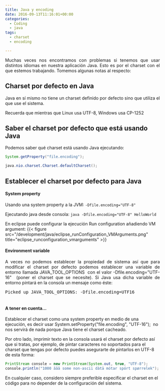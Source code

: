 ```yaml
---
title: Java y encoding
date: 2016-09-13T11:16:01+00:00
categories:
  - Coding
  - java
tags:
  - charset
  - encoding

---
```

<p style="text-align: justify">
  Muchas veces nos encontramos con problemas si tenemos que usar distintos idiomas en nuestra aplicación Java. Esto es por el charset con el que estemos trabajando. Tomemos algunas notas al respecto:
</p>

<h2 style="text-align: justify">
  Charset por defecto en Java
</h2>

<p style="text-align: justify">
  Java en sí mismo no tiene un charset definido por defecto sino que utiliza el que use el sistema.
</p>

Recuerda que mientras que Linux usa UTF-8, Windows usa CP-1252

## Saber el charset por defecto que está usando Java

Podemos saber qué charset está usando Java ejecutando:

```java
System.getProperty("file.encoding");

java.nio.charset.Charset.defaultCharset();
```

## Establecer el charset por defecto para Java

#### System property

Usando una system property a la JVM: `-Dfile.encoding="UTF-8"`

Ejecutando java desde consola: 
`java -Dfile.encoding="UTF-8" HelloWorld`

En eclipse puede configurar la ejecución <span class="lang:default decode:true crayon-inline ">Run configuration</span> añadiendo VM argument: 
{{< figure src="/development/java/eclipse_runConfiguration_VMArguments.png" title="eclipse_runconfiguration_vmarguments" >}}

#### Environment variable

<p style="text-align: justify">
  A veces no podemos establecer la propiedad de sistema así que para modificar el charset por defecto podemos establecer una variable de entorno llamada <span class="lang:default decode:true crayon-inline ">JAVA_TOOL_OPTIONS</span>  con el valor <span class="lang:default decode:true crayon-inline ">-Dfile.encoding="UTF-16"</span>  (poner el charset que se necesite). Si Java usa dicha variable de entorno pintará en la consola un mensaje como éste:
</p>

<pre class="">Picked up JAVA_TOOL_OPTIONS: -Dfile.encoding=UTF16

</pre>

#### A tener en cuenta&#8230;

<p class="">
  Establecer el charset como una system property en medio de una ejecución, es decir usar <span class="lang:java decode:true crayon-inline ">System.setProperty("file.encoding", "UTF-16");</span>  no nos servirá de nada porque Java tiene el charset cacheado.
</p>

<p class="">
  Por otro lado, imprimir texto en la consola usará el charset por defecto así que si tratas, por ejemplo, de pintar caracteres no soportados para el charset que tengas por defecto puedes asegurarte de pintarlos en UTF-8 de esta forma:
</p>

```java
PrintStream console = new PrintStream(System.out, true, "UTF-8");
console.println("1000 ăăă some non-ascii dàtä mótar spórt spørrelek");
```

En cualquier caso, considero siempre preferible especificar el charset en el código para no depender de la configuración del sistema.
